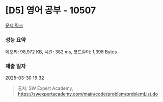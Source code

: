 # [D5] 영어 공부 - 10507 

[문제 링크](https://swexpertacademy.com/main/code/problem/problemDetail.do?contestProbId=AXNQOb3avD0DFAXS) 

### 성능 요약

메모리: 98,972 KB, 시간: 382 ms, 코드길이: 1,398 Bytes

### 제출 일자

2025-03-30 16:32



> 출처: SW Expert Academy, https://swexpertacademy.com/main/code/problem/problemList.do